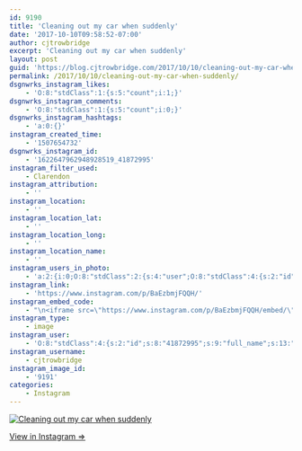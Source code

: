 ```yaml
---
id: 9190
title: 'Cleaning out my car when suddenly'
date: '2017-10-10T09:58:52-07:00'
author: cjtrowbridge
excerpt: 'Cleaning out my car when suddenly'
layout: post
guid: 'https://blog.cjtrowbridge.com/2017/10/10/cleaning-out-my-car-when-suddenly/'
permalink: /2017/10/10/cleaning-out-my-car-when-suddenly/
dsgnwrks_instagram_likes:
    - 'O:8:"stdClass":1:{s:5:"count";i:1;}'
dsgnwrks_instagram_comments:
    - 'O:8:"stdClass":1:{s:5:"count";i:0;}'
dsgnwrks_instagram_hashtags:
    - 'a:0:{}'
instagram_created_time:
    - '1507654732'
dsgnwrks_instagram_id:
    - '1622647962948928519_41872995'
instagram_filter_used:
    - Clarendon
instagram_attribution:
    - ''
instagram_location:
    - ''
instagram_location_lat:
    - ''
instagram_location_long:
    - ''
instagram_location_name:
    - ''
instagram_users_in_photo:
    - 'a:2:{i:0;O:8:"stdClass":2:{s:4:"user";O:8:"stdClass":4:{s:2:"id";s:9:"206196510";s:9:"full_name";s:5:"Jacob";s:15:"profile_picture";s:106:"https://scontent.cdninstagram.com/t51.2885-19/s150x150/16790208_1926111040953110_4864653089581301760_a.jpg";s:8:"username";s:10:"jacobromog";}s:8:"position";O:8:"stdClass":2:{s:1:"x";d:0.47013888;s:1:"y";d:0.47777778;}}i:1;O:8:"stdClass":2:{s:4:"user";O:8:"stdClass":4:{s:2:"id";s:9:"361701230";s:9:"full_name";s:11:"Joe Whisher";s:15:"profile_picture";s:96:"https://scontent.cdninstagram.com/t51.2885-19/s150x150/12627993_971410012914921_1357653984_a.jpg";s:8:"username";s:6:"jwhish";}s:8:"position";O:8:"stdClass":2:{s:1:"x";d:0.54097223;s:1:"y";d:0.34305555;}}}'
instagram_link:
    - 'https://www.instagram.com/p/BaEzbmjFQQH/'
instagram_embed_code:
    - "\n<iframe src=\"https://www.instagram.com/p/BaEzbmjFQQH/embed/\" width=\"612\" height=\"710\" frameborder=\"0\" scrolling=\"no\" allowtransparency=\"true\" class=\"insta-image-embed\"></iframe>\n"
instagram_type:
    - image
instagram_user:
    - 'O:8:"stdClass":4:{s:2:"id";s:8:"41872995";s:9:"full_name";s:13:"CJ Trowbridge";s:15:"profile_picture";s:96:"https://scontent.cdninstagram.com/t51.2885-19/s150x150/13724650_1188772791164794_142557231_a.jpg";s:8:"username";s:12:"cjtrowbridge";}'
instagram_username:
    - cjtrowbridge
instagram_image_id:
    - '9191'
categories:
    - Instagram
---
```


[![Cleaning out my car when suddenly](https://blog.cjtrowbridge.com/wp-content/uploads/2017/10/1507654732-1-1.jpg)](https://www.instagram.com/p/BaEzbmjFQQH/)

[View in Instagram ⇒](https://www.instagram.com/p/BaEzbmjFQQH/)